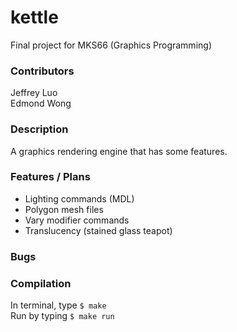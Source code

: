 # kettle

Final project for MKS66 (Graphics Programming)

### Contributors
Jeffrey Luo\
Edmond Wong

### Description
  A graphics rendering engine that has some features.

### Features / Plans
- Lighting commands (MDL)
- Polygon mesh files
- Vary modifier commands
- Translucency (stained glass teapot)

### Bugs

### Compilation
In terminal, type ```$ make```\
Run by typing ```$ make run```
